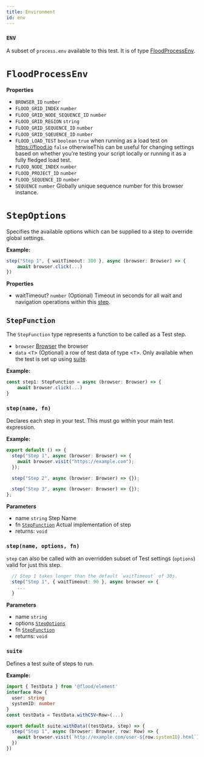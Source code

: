 ```yaml
---
title: Environment
id: env
---
```


### `ENV`

A subset of `process.env` available to this test. It is of type [FloodProcessEnv][].

# `FloodProcessEnv`

**Properties**

- `BROWSER_ID` `number`
- `FLOOD_GRID_INDEX` `number`
- `FLOOD_GRID_NODE_SEQUENCE_ID` `number`
- `FLOOD_GRID_REGION` `string`
- `FLOOD_GRID_SEQUENCE_ID` `number`
- `FLOOD_GRID_SQEUENCE_ID` `number`
- `FLOOD_LOAD_TEST` `boolean` `true` when running as a load test on <https://flood.io>
  `false` otherwiseThis can be useful for changing settings based on whether you're
  testing your script locally or running it as a fully fledged load test.
- `FLOOD_NODE_INDEX` `number`
- `FLOOD_PROJECT_ID` `number`
- `FLOOD_SEQUENCE_ID` `number`
- `SEQUENCE` `number` Globally unique sequence number for this browser instance.

# `StepOptions`

Specifies the available options which can be supplied to a step to override global settings.

**Example:**

```typescript
step("Step 1", { waitTimeout: 300 }, async (browser: Browser) => {
	await browser.click(...)
})
```

**Properties**

- waitTimeout? `number` (Optional) Timeout in seconds for all wait and navigation operations within this [step][].

## `StepFunction`

The `StepFunction` type represents a function to be called as a Test step.

- `browser` [Browser][] the browser
- `data` &lt;`T`> (Optional) a row of test data of type &lt;`T`>. Only available when the test is set up using [suite][].

**Example:**

```typescript
const step1: StepFunction = async (browser: Browser) => {
	await browser.click(...)
}
```

### `step(name, fn)`

Declares each step in your test. This must go within your main test expression.

**Example:**

```typescript
export default () => {
  step("Step 1", async (browser: Browser) => {
    await browser.visit("https://example.com");
  });

  step("Step 2", async (browser: Browser) => {});

  step("Step 3", async (browser: Browser) => {});
};
```

**Parameters**

- name `string` Step Name
- fn [`StepFunction`][stepfunction] Actual implementation of step
- returns: `void`

### `step(name, options, fn)`

`step` can also be called with an overridden subset of Test settings (`options`) valid for just this step.

```typescript
  // Step 1 takes longer than the default `waitTimeout` of 30s.
  step("Step 1", { waitTimeout: 90 }, async browser => {
    ...
  }
```

**Parameters**

- name `string`
- options [`StepOptions`][stepoptions]
- fn [`StepFunction`][stepfunction]
- returns: `void`

### `suite`

Defines a test suite of steps to run.

**Example:**

```typescript
import { TestData } from '@flood/element'
interface Row {
  user: string
  systemID: number
}
const testData = TestData.withCSV<Row>(...)

export default suite.withData((testData, step) => {
  step("Step 1", async (browser: Browser, row: Row) => {
    await browser.visit(`http://example.com/user-${row.systemID}.html`)
  })
})
```

[floodprocessenv]: DSL
[step]: api/DSL
[browser]: Browser
[suite]: DSL
[stepfunction]: api/DSL
[stepoptions]: DSL
